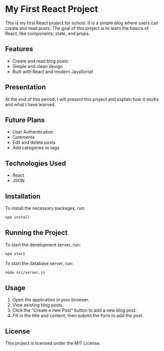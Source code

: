 # My First React Project

This is my first React project for school. It is a simple blog where users can create and read posts. The goal of this project is to learn the basics of React, like components, state, and props.

## Features
- Create and read blog posts
- Simple and clean design
- Built with React and modern JavaScript

## Presentation
At the end of this period, I will present this project and explain how it works and what I have learned.

## Future Plans
- User Authentication
- Comments
- Edit and delete posts
- Add categories or tags

## Technologies Used
- React
- JSON

## Installation
To install the necessary packages, run:
```sh
npm install
```

## Running the Project
To start the development server, run:
```sh
npm start
```
To start the database server, run:
```sh
node src/server.js
```

## Usage
1. Open the application in your browser.
2. View existing blog posts.
3. Click the "Create a new Post" button to add a new blog post.
4. Fill in the title and content, then submit the form to add the post.

## License
This project is licensed under the MIT License.